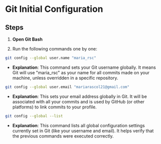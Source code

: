 # Git Initial Configuration

## Steps

1. **Open Git Bash**

2. Run the following commands one by one:

```bash
git config --global user.name "maria_rsc"
```

- **Explanation**: This command sets your Git username globally. It means Git will use "maria_rsc" as your name for all commits made on your machine, unless overridden in a specific repository.

```bash
git config --global user.email "mariarascol21@gmail.com"
```

- **Explanation**: This sets your email address globally in Git. It will be associated with all your commits and is used by GitHub (or other platforms) to link commits to your profile.

```bash
git config --global --list
```

- **Explanation**: This command lists all global configuration settings currently set in Git (like your username and email). It helps verify that the previous commands were executed correctly.